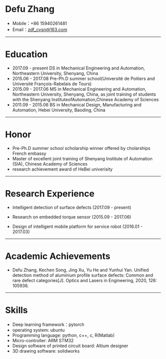 # Defu Zhang

- Mobile：+86 15940261481
- Email：zdf_cvsn@163.com 

------
# Education

- 2017.09 - present   DS in Mechanical Engineering and Automation, Northeastern University, Shenyang, China
- 2015.06 - 2017.08   Pre-Ph.D summer school(Université de Poitiers and Université François-Rabelais de Tours)
- 2015.09 - 2017.06   MS in Mechanical Engineering and Automation, Northeastern University, Shenyang, China, as joint training of students with the Shenyang InstituteofAutomation,Chinese Academy of Sciences
- 2011.09 - 2015.06   BS in Mechanical Design, Manufacturing and Automation, Hebei University, Baoding, China

------

# Honor

- Pre-Ph.D summer school scholarship winner offered by cholarships French embassy
- Master of excellent joint training of Shenyang Institute of Automation (SIA), Chinese Academy of Sciences
- research achievement award of HeBei univerisity  

------

# Research Experience

- Intelligent detection of surface defects (2017.09 - present)

- Research on embedded torque sensor (2015.09 - 2017.06)

- Design of intelligent mobile platform for service robot (2016.01 - 2017.03)

------

# Academic Achievements
- Defu Zhang, Kechen Song, Jing Xu, Yu He and Yunhui Yan. Unified detection method of aluminium profile surface defects: Common and rare defect categories[J]. Optics and Lasers in Engineering, 2020, 126: 105936. 

------

# Skills

- Deep learning framework：pytorch
- operating system: ubuntu
- Programming language: python, c++, c, R(Matlab)
- Micro-controller: ARM STM32
- Design software of printed circuit board: Altium designer
- 3D drawing software: solidworks
